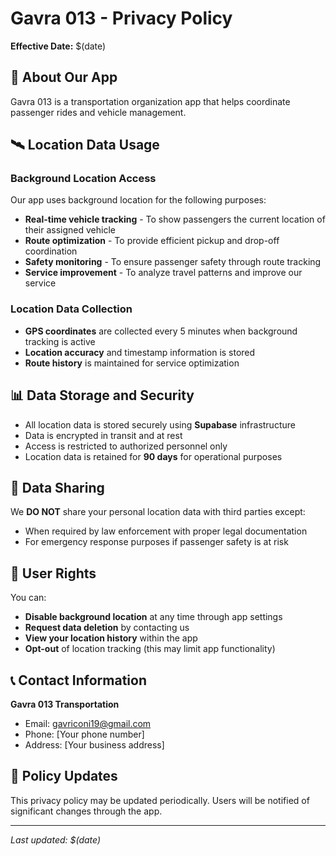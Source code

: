 # Gavra 013 - Privacy Policy

**Effective Date:** $(date)

## 📱 About Our App
Gavra 013 is a transportation organization app that helps coordinate passenger rides and vehicle management.

## 🛰️ Location Data Usage

### Background Location Access
Our app uses background location for the following purposes:
- **Real-time vehicle tracking** - To show passengers the current location of their assigned vehicle
- **Route optimization** - To provide efficient pickup and drop-off coordination  
- **Safety monitoring** - To ensure passenger safety through route tracking
- **Service improvement** - To analyze travel patterns and improve our service

### Location Data Collection
- **GPS coordinates** are collected every 5 minutes when background tracking is active
- **Location accuracy** and timestamp information is stored
- **Route history** is maintained for service optimization

## 📊 Data Storage and Security
- All location data is stored securely using **Supabase** infrastructure
- Data is encrypted in transit and at rest
- Access is restricted to authorized personnel only
- Location data is retained for **90 days** for operational purposes

## 🔐 Data Sharing
We **DO NOT** share your personal location data with third parties except:
- When required by law enforcement with proper legal documentation
- For emergency response purposes if passenger safety is at risk

## 👤 User Rights
You can:
- **Disable background location** at any time through app settings
- **Request data deletion** by contacting us
- **View your location history** within the app
- **Opt-out** of location tracking (this may limit app functionality)

## 📞 Contact Information
**Gavra 013 Transportation**
- Email: gavriconi19@gmail.com
- Phone: [Your phone number]
- Address: [Your business address]

## 🔄 Policy Updates
This privacy policy may be updated periodically. Users will be notified of significant changes through the app.

---
*Last updated: $(date)*